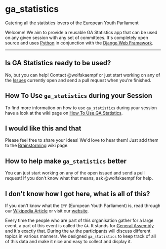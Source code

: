 # ga_statistics
Catering all the statistics lovers of the European Youth Parliament

Welcome! We aim to provide a reusable GA Statistics app that can be used on any given session with any set of committees. It's completely open source and uses [Python](http://python.org) in conjunction with the [Django Web Framework](https://www.djangoproject.com/).

***

## Is GA Statistics ready to be used?

No, but you can help! Contact @wolfskaempf or just start working on any of the [Issues](https://github.com/wolfskaempf/ga_statistics/issues) currently open and send a pull request when you're finished.

## How To Use `ga_statistics` during your Session

To find more information on how to use `ga_statistics` during your session have a look at the wiki page on [How To Use GA Statistics](https://github.com/wolfskaempf/ga_statistics/wiki/How-To-Use-GA-Statistics).


## I would like this and that

Please feel free to share your ideas! We'd love to hear them! Just add them to the [Brainstorming](https://github.com/wolfskaempf/ga_statistics/wiki/brainstorming) wiki page.


## How to help make `ga_statistics` better
You can just start working on any of the open issued and send a pull request! If you don't know what that means, ask @wolfskaempf for help.

## I don't know how I got here, what is all of this?

If you don't know what the `EYP` (European Youth Parliament) is, read through our [Wikipedia Article](http://en.wikipedia.org/wiki/European_Youth_Parliament) or visit our [website](http://eypej.org).

Every time the people who are part of this organisation gather for a large event, a part of this event is called the `GA`. It stands for [General Assembly](http://en.wikipedia.org/wiki/General_assembly) and it's exactly that. During the `GA` the participants will discuss different topics in various manners. We designed `ga_statistics` to keep track of all of this data and make it nice and easy to collect and display it.
